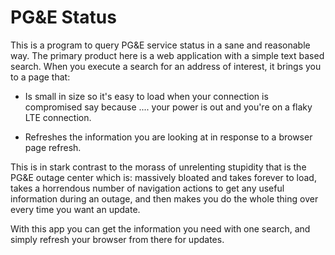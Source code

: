 # PG&E Status

This is a program to query PG&E service status in a sane and reasonable way. The
primary product here is a web application with a simple text based search. When
you execute a search for an address of interest, it brings you to a page that:

- Is small in size so it's easy to load when your connection is compromised say
  because .... your power is out and you're on a flaky LTE connection.

- Refreshes the information you are looking at in response to a browser page
  refresh. 

This is in stark contrast to the morass of unrelenting stupidity that is the
PG&E outage center which is: massively bloated and takes forever to load, takes a
horrendous number of navigation actions to get any useful information during an
outage, and then makes you do the whole thing over every time you want an update.

With this app you can get the information you need with one search, and simply
refresh your browser from there for updates.
